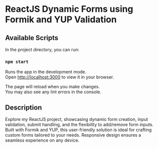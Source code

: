 # ReactJS Dynamic Forms using Formik and YUP Validation

## Available Scripts

In the project directory, you can run:

### `npm start`

Runs the app in the development mode.\
Open [http://localhost:3000](http://localhost:3000) to view it in your browser.

The page will reload when you make changes.\
You may also see any lint errors in the console.

## Description

Explore my ReactJS project, showcasing dynamic form creation, input validation, submit handling, and the flexibility to add/remove form inputs. Built with Formik and YUP, this user-friendly solution is ideal for crafting custom forms tailored to your needs. Responsive design ensures a seamless experience on any device.
